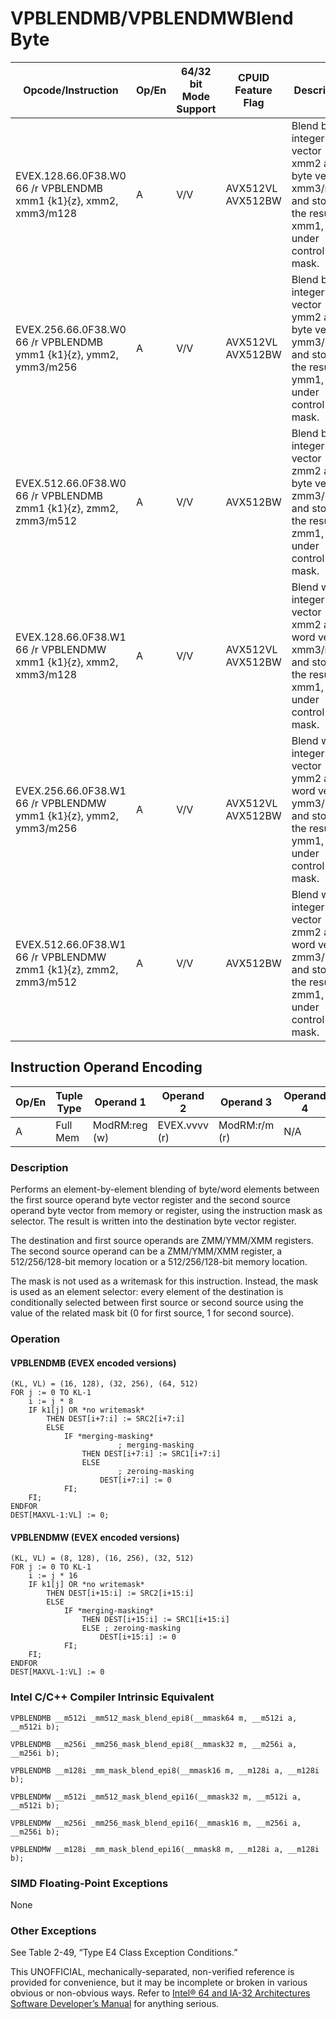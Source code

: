 # VPBLENDMB/VPBLENDMW**Blend Byte**

| Opcode/Instruction                                                | Op/En | 64/32 bit Mode Support | CPUID Feature Flag | Description                                                                                                |
| ----------------------------------------------------------------- | ----- | ---------------------- | ------------------ | ---------------------------------------------------------------------------------------------------------- |
| EVEX.128.66.0F38.W0 66 /r VPBLENDMB xmm1 {k1}{z}, xmm2, xmm3/m128 | A     | V/V                    | AVX512VL AVX512BW  | Blend byte integer vector xmm2 and byte vector xmm3/m128 and store the result in xmm1, under control mask. |
| EVEX.256.66.0F38.W0 66 /r VPBLENDMB ymm1 {k1}{z}, ymm2, ymm3/m256 | A     | V/V                    | AVX512VL AVX512BW  | Blend byte integer vector ymm2 and byte vector ymm3/m256 and store the result in ymm1, under control mask. |
| EVEX.512.66.0F38.W0 66 /r VPBLENDMB zmm1 {k1}{z}, zmm2, zmm3/m512 | A     | V/V                    | AVX512BW           | Blend byte integer vector zmm2 and byte vector zmm3/m512 and store the result in zmm1, under control mask. |
| EVEX.128.66.0F38.W1 66 /r VPBLENDMW xmm1 {k1}{z}, xmm2, xmm3/m128 | A     | V/V                    | AVX512VL AVX512BW  | Blend word integer vector xmm2 and word vector xmm3/m128 and store the result in xmm1, under control mask. |
| EVEX.256.66.0F38.W1 66 /r VPBLENDMW ymm1 {k1}{z}, ymm2, ymm3/m256 | A     | V/V                    | AVX512VL AVX512BW  | Blend word integer vector ymm2 and word vector ymm3/m256 and store the result in ymm1, under control mask. |
| EVEX.512.66.0F38.W1 66 /r VPBLENDMW zmm1 {k1}{z}, zmm2, zmm3/m512 | A     | V/V                    | AVX512BW           | Blend word integer vector zmm2 and word vector zmm3/m512 and store the result in zmm1, under control mask. |

## Instruction Operand Encoding

| Op/En | Tuple Type | Operand 1     | Operand 2     | Operand 3     | Operand 4 |
| ----- | ---------- | ------------- | ------------- | ------------- | --------- |
| A     | Full Mem   | ModRM:reg (w) | EVEX.vvvv (r) | ModRM:r/m (r) | N/A       |

### Description

Performs an element-by-element blending of byte/word elements between the first source operand byte vector register and the second source operand byte vector from memory or register, using the instruction mask as selector. The result is written into the destination byte vector register.

The destination and first source operands are ZMM/YMM/XMM registers. The second source operand can be a ZMM/YMM/XMM register, a 512/256/128-bit memory location or a 512/256/128-bit memory location.

The mask is not used as a writemask for this instruction. Instead, the mask is used as an element selector: every element of the destination is conditionally selected between first source or second source using the value of the related mask bit (0 for first source, 1 for second source).

### Operation

#### VPBLENDMB (EVEX encoded versions)

```
(KL, VL) = (16, 128), (32, 256), (64, 512)
FOR j := 0 TO KL-1
    i := j * 8
    IF k1[j] OR *no writemask*
        THEN DEST[i+7:i] := SRC2[i+7:i]
        ELSE
            IF *merging-masking*
                        ; merging-masking
                THEN DEST[i+7:i] := SRC1[i+7:i]
                ELSE
                        ; zeroing-masking
                    DEST[i+7:i] := 0
            FI;
    FI;
ENDFOR
DEST[MAXVL-1:VL] := 0;

```

#### VPBLENDMW (EVEX encoded versions)

```
(KL, VL) = (8, 128), (16, 256), (32, 512)
FOR j := 0 TO KL-1
    i := j * 16
    IF k1[j] OR *no writemask*
        THEN DEST[i+15:i] := SRC2[i+15:i]
        ELSE
            IF *merging-masking*
                THEN DEST[i+15:i] := SRC1[i+15:i]
                ELSE ; zeroing-masking
                    DEST[i+15:i] := 0
            FI;
    FI;
ENDFOR
DEST[MAXVL-1:VL] := 0

```

### Intel C/C++ Compiler Intrinsic Equivalent

```
VPBLENDMB __m512i _mm512_mask_blend_epi8(__mmask64 m, __m512i a, __m512i b);

```

```
VPBLENDMB __m256i _mm256_mask_blend_epi8(__mmask32 m, __m256i a, __m256i b);

```

```
VPBLENDMB __m128i _mm_mask_blend_epi8(__mmask16 m, __m128i a, __m128i b);

```

```
VPBLENDMW __m512i _mm512_mask_blend_epi16(__mmask32 m, __m512i a, __m512i b);

```

```
VPBLENDMW __m256i _mm256_mask_blend_epi16(__mmask16 m, __m256i a, __m256i b);

```

```
VPBLENDMW __m128i _mm_mask_blend_epi16(__mmask8 m, __m128i a, __m128i b);

```

### SIMD Floating-Point Exceptions

None

### Other Exceptions

See Table 2-49, “Type E4 Class Exception Conditions.”

This UNOFFICIAL, mechanically-separated, non-verified reference is provided for convenience, but it may be
incomplete or broken in various obvious or non-obvious
ways. Refer to [Intel® 64 and IA-32 Architectures Software Developer’s Manual](https://software.intel.com/en-us/download/intel-64-and-ia-32-architectures-sdm-combined-volumes-1-2a-2b-2c-2d-3a-3b-3c-3d-and-4) for anything serious.
